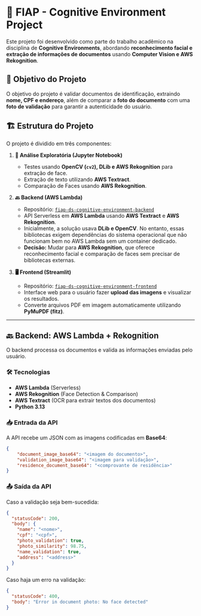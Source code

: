 # 🚀 FIAP - Cognitive Environment Project

Este projeto foi desenvolvido como parte do trabalho acadêmico na disciplina de **Cognitive Environments**, abordando **reconhecimento facial e extração de informações de documentos** usando **Computer Vision e AWS Rekognition**.

## 📌 Objetivo do Projeto
O objetivo do projeto é validar documentos de identificação, extraindo **nome, CPF e endereço**, além de comparar a **foto do documento** com uma **foto de validação** para garantir a autenticidade do usuário.

## 🏗️ Estrutura do Projeto

O projeto é dividido em três componentes:

1. **📓 Análise Exploratória (Jupyter Notebook)**
   - Testes usando **OpenCV (`cv2`), DLib e AWS Rekognition** para extração de face.
   - Extração de texto utilizando **AWS Textract**.
   - Comparação de Faces usando **AWS Rekognition**.

2. **🔙 Backend (AWS Lambda)**
   - Repositório: [`fiap-ds-cognitive-environment-backend`](https://github.com/mateuspada/fiap-ds-cognitive-environment-backend)
   - API Serverless em **AWS Lambda** usando **AWS Textract** e **AWS Rekognition**.
   - Inicialmente, a solução usava **DLib e OpenCV**. No entanto, essas bibliotecas exigem dependências do sistema operacional que não funcionam bem no AWS Lambda sem um container dedicado.
   - **Decisão:** Mudar para **AWS Rekognition**, que oferece reconhecimento facial e comparação de faces sem precisar de bibliotecas externas.

3. **🖥️ Frontend (Streamlit)**
   - Repositório: [`fiap-ds-cognitive-environment-frontend`](https://github.com/mateuspada/fiap-ds-cognitive-environment-frontend)
   - Interface web para o usuário fazer **upload das imagens** e visualizar os resultados.
   - Converte arquivos PDF em imagem automaticamente utilizando **PyMuPDF (fitz)**.

---

## 🔙 Backend: AWS Lambda + Rekognition

O backend processa os documentos e valida as informações enviadas pelo usuário.

### **🛠️ Tecnologias**
- **AWS Lambda** (Serverless)
- **AWS Rekognition** (Face Detection & Comparison)
- **AWS Textract** (OCR para extrair textos dos documentos)
- **Python 3.13**

### **📥 Entrada da API**
A API recebe um JSON com as imagens codificadas em **Base64**:

```json
{
    "document_image_base64": "<imagem do documento>",
    "validation_image_base64": "<imagem para validação>",
    "residence_document_base64": "<comprovante de residência>"
}
```

### **📤 Saída da API**
 
Caso a validação seja bem-sucedida:

```json
{
  "statusCode": 200,
  "body": {
    "name": "<nome>",
    "cpf": "<cpf>",
    "photo_validation": true,
    "photo_similarity": 98.75,
    "name_validation": true,
    "address": "<address>"
  }
}
```

Caso haja um erro na validação:

```json
{
  "statusCode": 400,
  "body": "Error in document photo: No face detected"
}
```